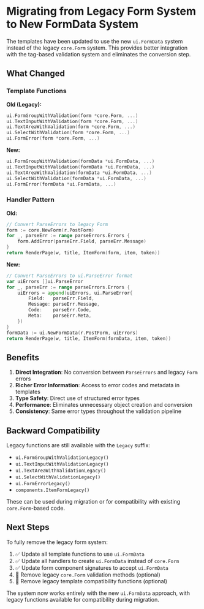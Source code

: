 # Migrating from Legacy Form System to New FormData System

The templates have been updated to use the new `ui.FormData` system instead of the legacy `core.Form` system. This provides better integration with the tag-based validation system and eliminates the conversion step.

## What Changed

### Template Functions

**Old (Legacy):**
```go
ui.FormGroupWithValidation(form *core.Form, ...)
ui.TextInputWithValidation(form *core.Form, ...)
ui.TextAreaWithValidation(form *core.Form, ...)
ui.SelectWithValidation(form *core.Form, ...)
ui.FormError(form *core.Form, ...)
```

**New:**
```go
ui.FormGroupWithValidation(formData *ui.FormData, ...)
ui.TextInputWithValidation(formData *ui.FormData, ...)
ui.TextAreaWithValidation(formData *ui.FormData, ...)
ui.SelectWithValidation(formData *ui.FormData, ...)
ui.FormError(formData *ui.FormData, ...)
```

### Handler Pattern

**Old:**
```go
// Convert ParseErrors to legacy Form
form := core.NewForm(r.PostForm)
for _, parseErr := range parseErrors.Errors {
    form.AddError(parseErr.Field, parseErr.Message)
}
return RenderPage(w, title, ItemForm(form, item, token))
```

**New:**
```go
// Convert ParseErrors to ui.ParseError format
var uiErrors []ui.ParseError
for _, parseErr := range parseErrors.Errors {
    uiErrors = append(uiErrors, ui.ParseError{
        Field:   parseErr.Field,
        Message: parseErr.Message,
        Code:    parseErr.Code,
        Meta:    parseErr.Meta,
    })
}
formData := ui.NewFormData(r.PostForm, uiErrors)
return RenderPage(w, title, ItemForm(formData, item, token))
```

## Benefits

1. **Direct Integration**: No conversion between `ParseErrors` and legacy `Form` errors
2. **Richer Error Information**: Access to error codes and metadata in templates
3. **Type Safety**: Direct use of structured error types
4. **Performance**: Eliminates unnecessary object creation and conversion
5. **Consistency**: Same error types throughout the validation pipeline

## Backward Compatibility

Legacy functions are still available with the `Legacy` suffix:

- `ui.FormGroupWithValidationLegacy()`
- `ui.TextInputWithValidationLegacy()`
- `ui.TextAreaWithValidationLegacy()`
- `ui.SelectWithValidationLegacy()`
- `ui.FormErrorLegacy()`
- `components.ItemFormLegacy()`

These can be used during migration or for compatibility with existing `core.Form`-based code.

## Next Steps

To fully remove the legacy form system:

1. ✅ Update all template functions to use `ui.FormData`
2. ✅ Update all handlers to create `ui.FormData` instead of `core.Form`
3. ✅ Update form component signatures to accept `ui.FormData`
4. 🔄 Remove legacy `core.Form` validation methods (optional)
5. 🔄 Remove legacy template compatibility functions (optional)

The system now works entirely with the new `ui.FormData` approach, with legacy functions available for compatibility during migration.
